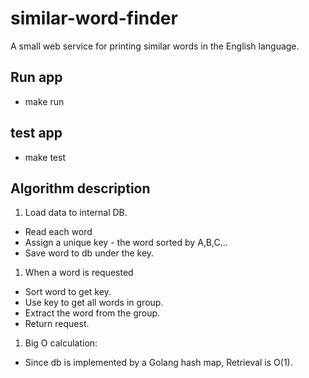 # similar-word-finder

A small web service for printing similar words in the English language.

## Run app

* make run

## test app

* make test

## Algorithm description

1. Load data to internal DB.
 * Read each word
 * Assign a unique key - the word sorted by A,B,C...
 * Save word to db under the key.

1. When a word is requested
 * Sort word to get key.
 * Use key to get all words in group.
 * Extract the word from the group.
 * Return request.


1. Big O calculation:
 * Since db is implemented by a Golang hash map, Retrieval is O(1).